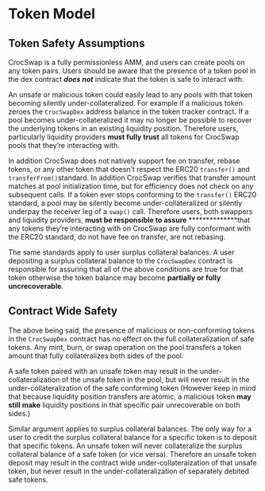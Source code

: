 # Token Model

## Token Safety Assumptions

CrocSwap is a fully permissionless AMM, and users can create pools on any token pairs. Users should be aware that the presence of a token pool in the dex contract *****************does not***************** indicate that the token is safe to interact with. 

An unsafe or malicious token could easily lead to any pools with that token becoming silently under-collateralized. For example if a malicious token zeroes the `CrocSwapDex` address balance in the token tracker contract. If a pool becomes under-collateralized it may no longer be possible to recover the underlying tokens in an existing liquidity position. Therefore users, particularly liquidity providers **must fully trust** all tokens for CrocSwap pools that they’re interacting with.

In addition CrocSwap does not natively support fee on transfer, rebase tokens, or any other token that doesn’t respect the ERC20 `transfer()` and `transferFrom()`standard. In addition CrocSwap verifies that transfer amount matches at pool initialization time, but for efficiency does not check on any subsequent calls. If a token ever stops conforming to the `transfer()` ERC20 standard, a pool may be silently become under-collateralized or silently underpay the receiver leg of a `swap()` call. Therefore users, both swappers and liquidity providers, **********************must be responsible to assure********************** **************that any tokens they’re interacting with on CrocSwap are fully conformant with the ERC20 standard, do not have fee on transfer, are not rebasing.

The same standards apply to user surplus collateral balances. A user depositing a surplus collateral balance to the `CrocSwapDex` contract is responsible for assuring that all of the above conditions are true for that token otherwise the token balance may become ************************************partially or fully uncrecoverable************************************.

## Contract Wide Safety

The above being said, the presence of malicious or non-conforming tokens in the `CrocSwapDex` contract has no effect on the full collateralization of safe tokens. Any mint, burn, or swap operation on the pool transfers a token amount that fully collateralizes both sides of the pool. 

A safe token paired with an unsafe token may result in the under-collateralization of the unsafe token in the pool, but will never result in the under-collateralization of the safe conforming token (However keep in mind that because liquidity position transfers are atomic, a malicious token **may still make** liquidity positions in that specific pair unrecoverable on both sides.)

Similar argument applies to surplus collateral balances. The only way for a user to credit the surplus collateral balance for a specific token is to deposit that specific tokens. An unsafe token will never collateralize the surplus collateral balance of a safe token (or vice versa). Therefore an unsafe token deposit may result in the contract wide under-collateraization of that unsafe token, but never result in the under-collateralization of separately debited safe tokens.